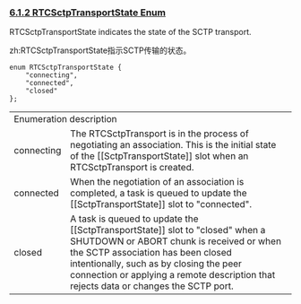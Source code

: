 ### [6.1.2 RTCSctpTransportState Enum](http://w3c.github.io/webrtc-pc/#rtcsctptransportstate)

RTCSctpTransportState indicates the state of the SCTP transport.

zh:RTCSctpTransportState指示SCTP传输的状态。

```
enum RTCSctpTransportState {
    "connecting",
    "connected",
    "closed"
};
```
<table>
	<tr>
		<td colspan="2">
		Enumeration description
		</td>
	</tr>
	<tr>
		<td>
		connecting
		</td>
		<td>
		The RTCSctpTransport is in the process of negotiating an association. This is the initial state of the [[SctpTransportState]] slot when an RTCSctpTransport is created.
		</td>
	</tr>
	<tr>
		<td>
		connected
		</td>
		<td>
		When the negotiation of an association is completed, a task is queued to update the [[SctpTransportState]] slot to "connected".
		</td>
	</tr>
	<tr>
		<td>
		closed
		</td>
		<td>
		A task is queued to update the [[SctpTransportState]] slot to "closed" when a SHUTDOWN or ABORT chunk is received or when the SCTP association has been closed intentionally, such as by closing the peer connection or applying a remote description that rejects data or changes the SCTP port.
		</td>
	</tr>
</table>
